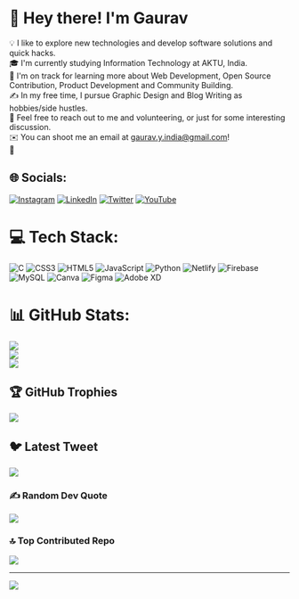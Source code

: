 # 💫 Hey there! I'm Gaurav
💡  I like to explore new technologies and develop software solutions and quick hacks.<br>🎓  I'm currently studying Information Technology at AKTU, India. <br>🌱  I'm on track for learning more about Web Development, Open Source Contribution, Product Development and Community Building.<br>✍️  In my free time, I pursue Graphic Design and Blog Writing as hobbies/side hustles.<br>💬  Feel free to reach out to me and volunteering, or just for some interesting discussion.<br>✉️  You can shoot me an email at gaurav.y.india@gmail.com!<br>📄


## 🌐 Socials:
[![Instagram](https://img.shields.io/badge/Instagram-%23E4405F.svg?logo=Instagram&logoColor=white)](www.instagram.com/gaurav.yagvalya/) [![LinkedIn](https://img.shields.io/badge/LinkedIn-%230077B5.svg?logo=linkedin&logoColor=white)](www.linkedin.com/in/gaurav-yagvalya/) [![Twitter](https://img.shields.io/badge/Twitter-%231DA1F2.svg?logo=Twitter&logoColor=white)](https://twitter.com/GauravYagvalya) [![YouTube](https://img.shields.io/badge/YouTube-%23FF0000.svg?logo=YouTube&logoColor=white)](https://www.youtube.com/@geekscholar700/videos) 

# 💻 Tech Stack:
![C](https://img.shields.io/badge/c-%2300599C.svg?style=plastic&logo=c&logoColor=white) ![CSS3](https://img.shields.io/badge/css3-%231572B6.svg?style=plastic&logo=css3&logoColor=white) ![HTML5](https://img.shields.io/badge/html5-%23E34F26.svg?style=plastic&logo=html5&logoColor=white) ![JavaScript](https://img.shields.io/badge/javascript-%23323330.svg?style=plastic&logo=javascript&logoColor=%23F7DF1E) ![Python](https://img.shields.io/badge/python-3670A0?style=plastic&logo=python&logoColor=ffdd54) ![Netlify](https://img.shields.io/badge/netlify-%23000000.svg?style=plastic&logo=netlify&logoColor=#00C7B7) ![Firebase](https://img.shields.io/badge/firebase-%23039BE5.svg?style=plastic&logo=firebase) ![MySQL](https://img.shields.io/badge/mysql-%2300f.svg?style=plastic&logo=mysql&logoColor=white) ![Canva](https://img.shields.io/badge/Canva-%2300C4CC.svg?style=plastic&logo=Canva&logoColor=white) 	![Figma](https://img.shields.io/badge/figma-%23F24E1E.svg?style=plastic&logo=figma&logoColor=white) ![Adobe XD](https://img.shields.io/badge/Adobe%20XD-470137?style=plastic&logo=Adobe%20XD&logoColor=#FF61F6)
# 📊 GitHub Stats:
![](https://github-readme-stats.vercel.app/api?username=GeekScholar&theme=dark&hide_border=false&include_all_commits=true&count_private=true)<br/>
![](https://github-readme-streak-stats.herokuapp.com/?user=GeekScholar&theme=dark&hide_border=false)<br/>
![](https://github-readme-stats.vercel.app/api/top-langs/?username=GeekScholar&theme=dark&hide_border=false&include_all_commits=true&count_private=true&layout=compact)

## 🏆 GitHub Trophies
![](https://github-profile-trophy.vercel.app/?username=GeekScholar&theme=onestar&no-frame=false&no-bg=false&margin-w=4)

## 🐦 Latest Tweet
[![](https://gtce.itsvg.in/api?username=https://twitter.com/GauravYagvalya)](https://github.com/VishwaGauravIn/github-twitter-card-embed)

### ✍️ Random Dev Quote
![](https://quotes-github-readme.vercel.app/api?type=horizontal&theme=radical)

### 🔝 Top Contributed Repo
![](https://github-contributor-stats.vercel.app/api?username=GeekScholar&limit=5&theme=dracula&combine_all_yearly_contributions=true)

---
[![](https://visitcount.itsvg.in/api?id=GeekScholar&icon=0&color=5)](https://visitcount.itsvg.in)

<!-- Proudly created with GPRM ( https://gprm.itsvg.in ) -->
